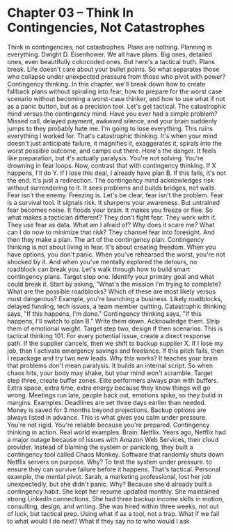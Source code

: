 # Chapter 03 – Think In Contingencies, Not Catastrophes

Think in contingencies, not catastrophes. Plans are nothing. Planning is everything. Dwight D. Eisenhower. We all have plans. Big ones, detailed ones, even beautifully colorcoded ones. But here's a tactical truth. Plans break. Life doesn't care about your bullet points. So what separates those who collapse under unexpected pressure from those who pivot with power? Contingency thinking. In this chapter, we'll break down how to create fallback plans without spiraling into fear, how to prepare for the worst case scenario without becoming a worst-case thinker, and how to use what if not as a panic button, but as a precision tool. Let's get tactical. The catastrophic mind versus the contingency mind. Have you ever had a simple problem? Missed call, delayed payment, awkward silence, and your brain suddenly jumps to they probably hate me. I'm going to lose everything. This ruins everything I worked for. That's catastrophic thinking. It's when your mind doesn't just anticipate failure, it magnifies it, exaggerates it, spirals into the worst possible outcome, and camps out there. Here's the danger. It feels like preparation, but it's actually paralysis. You're not solving. You're drowning in fear loops. Now, contrast that with contingency thinking. If X happens, I'll do Y. If I lose this deal, I already have plan B. If this fails, it's not the end. It's just a redirection. The contingency mind acknowledges risk without surrendering to it. It sees problems and builds bridges, not walls. Fear isn't the enemy. Freezing is. Let's be clear, fear isn't the problem. Fear is a survival tool. It signals risk. It sharpens your awareness. But untrained fear becomes noise. It floods your brain. It makes you freeze or flee. So what makes a tactician different? They don't fight fear. They work with it. They use fear as data. What am I afraid of? Why does it scare me? What can I do now to minimize that risk? They channel fear into foresight. And then they make a plan. The art of the contingency plan. Contingency thinking is not about living in fear. It's about creating freedom. When you have options, you don't panic. When you've rehearsed the worst, you're not shocked by it. And when you've mentally explored the detours, no roadblock can break you. Let's walk through how to build smart contingency plans. Target step one. Identify your primary goal and what could break it. Start by asking, "What's the mission I'm trying to complete? What are the possible roadblocks? Which of these are most likely versus most dangerous? Example, you're launching a business. Likely roadblocks, delayed funding, tech issues, a team member quitting. Catastrophic thinking says, "If this happens, I'm done." Contingency thinking says, "If this happens, I'll switch to plan B." Write them down. Acknowledge them. Strip them of emotional weight. Target step two, design if then scenarios. This is tactical thinking 101. For every potential issue, create a direct response path. If the supplier cancels, then we shift to backup supplier X. If I lose my job, then I activate emergency savings and freelance. If this pitch fails, then I repackage and try two new leads. Why this works? It teaches your brain that problems don't mean paralysis. It builds an internal script. So when chaos hits, your body may shake, but your mind won't scramble. Target step three, create buffer zones. Elite performers always plan with buffers. Extra space, extra time, extra energy because they know things will go wrong. Meetings run late, people back out, emotions spike, so they build in margins. Examples: Deadlines are set three days earlier than needed. Money is saved for 3 months beyond projections. Backup options are always listed in advance. This is what gives you calm under pressure. You're not rigid. You're reliable because you're prepared. Contingency thinking in action. Real world examples. Brain. Netflix. Years ago, Netflix had a major outage because of issues with Amazon Web Services, their cloud provider. Instead of blaming the system or panicking, they built a contingency tool called Chaos Monkey. Software that randomly shuts down Netflix servers on purpose. Why? To test the system under pressure. to ensure they can survive failure before it happens. That's tactical. Personal example, the mental pivot. Sarah, a marketing professional, lost her job unexpectedly, but she didn't panic. Why? Because she'd already built a contingency habit. She kept her resume updated monthly. She maintained strong LinkedIn connections. She had three backup income skills in motion, consulting, design, and writing. She was hired within three weeks, not out of luck, but tactical prep. Using what if as a tool, not a trap. What if we fail to what would I do next? What if they say no to who would I ask